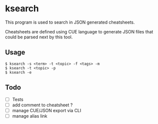 # ksearch

This program is used to search in JSON generated cheatsheets.

Cheatsheets are defined using CUE language to generate JSON 
files that could be parsed next by this tool.

## Usage

```
$ ksearch -s <term> -t <topic> -f <tags> -m
$ ksearch -t <topic> -p
$ ksearch -e
```

## Todo

- [ ] Tests
- [ ] add comment to cheatsheet ?
- [ ] manage CUE/JSON export via CLI
- [ ] manage alias link
